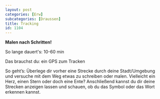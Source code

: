 ```yaml
---
layout: post
categories: [Erw]
subcategories: [Draussen]
title: Tracking
id: 1104
---
```

**Malen nach Schritten!**

So lange dauert's: 10-60 min

Das brauchst du: ein GPS zum Tracken

So geht’s: Überlege dir vorher eine Strecke durch deine Stadt/Umgebung und versuche mit dem Weg etwas zu schreiben oder malen. Vielleicht ein Herz, einen Stern oder doch eine Ente? Anschließend kannst du dir deine Strecken anzeigen lassen und schauen, ob du das Symbol oder das Wort erkennen kannst. 
